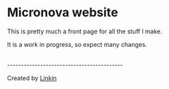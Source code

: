 <h1>Micronova website</h1>
<p>This is pretty much a front page for all the  stuff I make.</p>
<p>It is a work in progress, so expect many changes.</p>

<br>------------------------------------------</br>
<footer>
  <p>Created by <a href="https://github.com/Prototek6502">Linkin</a>
</footer>